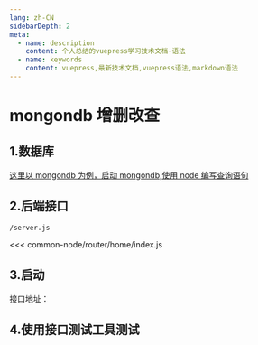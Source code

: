 ```yaml
---
lang: zh-CN
sidebarDepth: 2
meta:
  - name: description
    content: 个人总结的vuepress学习技术文档-语法
  - name: keywords
    content: vuepress,最新技术文档,vuepress语法,markdown语法
---
```


# mongondb 增删改查

## 1.数据库

<a href="/web-mysql/base/practice/3.gitlab.html">这里以 mongondb 为例，启动 mongondb,使用 node 编写查询语句</a>

## 2.后端接口

`/server.js`

<<< common-node/router/home/index.js

## 3.启动

接口地址：

## 4.使用接口测试工具测试
